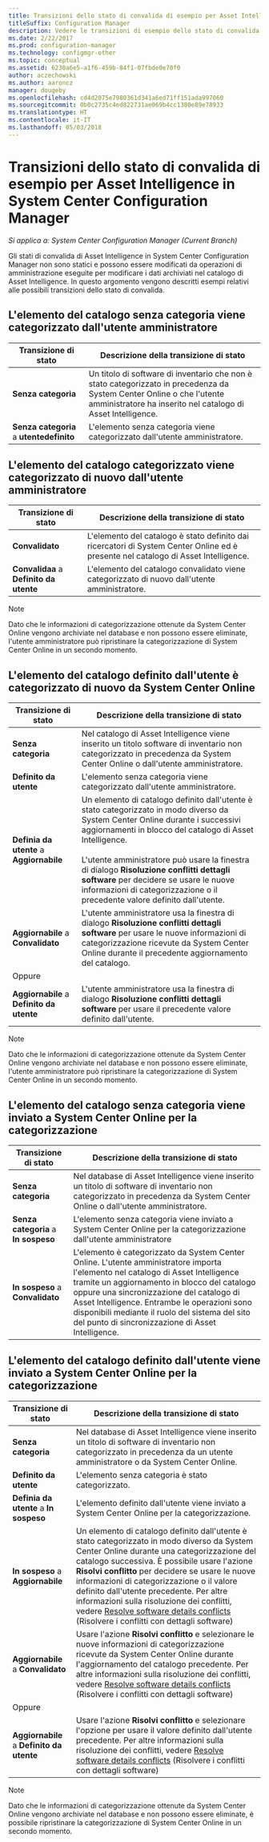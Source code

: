 ```yaml
---
title: Transizioni dello stato di convalida di esempio per Asset Intelligence
titleSuffix: Configuration Manager
description: Vedere le transizioni di esempio dello stato di convalida per Asset Intelligence in System Center Configuration Manager
ms.date: 2/22/2017
ms.prod: configuration-manager
ms.technology: configmgr-other
ms.topic: conceptual
ms.assetid: 6230a6e5-a1f6-459b-84f1-07fbde0e70f0
author: aczechowski
ms.author: aaroncz
manager: dougeby
ms.openlocfilehash: cd4d2075e7980361d341a6ed71ff151ada997060
ms.sourcegitcommit: 0b0c2735c4ed822731ae069b4cc1380e89e78933
ms.translationtype: HT
ms.contentlocale: it-IT
ms.lasthandoff: 05/03/2018
---
```

# <a name="example-validation-state-transitions-for-asset-intelligence-in-system-center-configuration-manager"></a>Transizioni dello stato di convalida di esempio per Asset Intelligence in System Center Configuration Manager

*Si applica a: System Center Configuration Manager (Current Branch)*

Gli stati di convalida di Asset Intelligence in System Center Configuration Manager non sono statici e possono essere modificati da operazioni di amministrazione eseguite per modificare i dati archiviati nel catalogo di Asset Intelligence. In questo argomento vengono descritti esempi relativi alle possibili transizioni dello stato di convalida.

##  <a name="BKMK_UncategorizedIsCategorized"></a> L'elemento del catalogo senza categoria viene categorizzato dall'utente amministratore  

|**Transizione di stato**|**Descrizione della transizione di stato**|  
|--------------------------|--------------------------------------|  
|**Senza categoria**|Un titolo di software di inventario che non è stato categorizzato in precedenza da System Center Online o che l'utente amministratore ha inserito nel catalogo di Asset Intelligence.|  
|**Senza categoria** a **utentedefinito**|L'elemento senza categoria viene categorizzato dall'utente amministratore.|  

##  <a name="BKMK_CategorizedIsReCategorized"></a> L'elemento del catalogo categorizzato viene categorizzato di nuovo dall'utente amministratore  

|**Transizione di stato**|**Descrizione della transizione di stato**|  
|--------------------------|--------------------------------------|  
|**Convalidato**|L'elemento del catalogo è stato definito dai ricercatori di System Center Online ed è presente nel catalogo di Asset Intelligence.|  
|**Convalidaa** a **Definito da utente**|L'elemento del catalogo convalidato viene categorizzato di nuovo dall'utente amministratore.|  

> [!NOTE]  
>  Dato che le informazioni di categorizzazione ottenute da System Center Online vengono archiviate nel database e non possono essere eliminate, l'utente amministratore può ripristinare la categorizzazione di System Center Online in un secondo momento.  

##  <a name="BKMK_UserDefinedIsRecategorized"></a> L'elemento del catalogo definito dall'utente è categorizzato di nuovo da System Center Online  

|**Transizione di stato**|**Descrizione della transizione di stato**|  
|--------------------------|--------------------------------------|  
|**Senza categoria**|Nel catalogo di Asset Intelligence viene inserito un titolo software di inventario non categorizzato in precedenza da System Center Online o dall'utente amministratore.|  
|**Definito da utente**|L'elemento senza categoria viene categorizzato dall'utente amministratore.|  
|**Definia da utente** a **Aggiornabile**|Un elemento di catalogo definito dall'utente è stato categorizzato in modo diverso da System Center Online durante i successivi aggiornamenti in blocco del catalogo di Asset Intelligence.<br /><br /> L'utente amministratore può usare la finestra di dialogo **Risoluzione conflitti dettagli software** per decidere se usare le nuove informazioni di categorizzazione o il precedente valore definito dall'utente.|  
|**Aggiornabile** a **Convalidato**|L'utente amministratore usa la finestra di dialogo **Risoluzione conflitti dettagli software** per usare le nuove informazioni di categorizzazione ricevute da System Center Online durante il precedente aggiornamento del catalogo.|  
|Oppure||  
|**Aggiornabile** a **Definito da utente**|L'utente amministratore usa la finestra di dialogo **Risoluzione conflitti dettagli software** per usare il precedente valore definito dall'utente.|  

> [!NOTE]  
>  Dato che le informazioni di categorizzazione ottenute da System Center Online vengono archiviate nel database e non possono essere eliminate, l'utente amministratore può ripristinare la categorizzazione di System Center Online in un secondo momento.  

##  <a name="BKMK_UncategorizedIsSubmitted"></a> L'elemento del catalogo senza categoria viene inviato a System Center Online per la categorizzazione  

|**Transizione di stato**|**Descrizione della transizione di stato**|  
|--------------------------|--------------------------------------|  
|**Senza categoria**|Nel database di Asset Intelligence viene inserito un titolo di software di inventario non categorizzato in precedenza da System Center Online o dall'utente amministratore.|  
|**Senza categoria** a **In sospeso**|L'elemento senza categoria viene inviato a System Center Online per la categorizzazione dall'utente amministratore|  
|**In sospeso** a **Convalidato**|L'elemento è categorizzato da System Center Online. L'utente amministratore importa l'elemento nel catalogo di Asset Intelligence tramite un aggiornamento in blocco del catalogo oppure una sincronizzazione del catalogo di Asset Intelligence. Entrambe le operazioni sono disponibili mediante il ruolo del sistema del sito del punto di sincronizzazione di Asset Intelligence.|  

##  <a name="BKMK_UserDefinedIsSubmitted"></a> L'elemento del catalogo definito dall'utente viene inviato a System Center Online per la categorizzazione  

|**Transizione di stato**|**Descrizione della transizione di stato**|  
|--------------------------|--------------------------------------|  
|**Senza categoria**|Nel database di Asset Intelligence viene inserito un titolo di software di inventario non categorizzato in precedenza da un utente amministratore o da System Center Online.|  
|**Definito da utente**|L'elemento senza categoria è stato categorizzato.|  
|**Definia da utente** a **In sospeso**|L'elemento definito dall'utente viene inviato a System Center Online per la categorizzazione.|  
|**In sospeso** a **Aggiornabile**|Un elemento di catalogo definito dall'utente è stato categorizzato in modo diverso da System Center Online durante una categorizzazione del catalogo successiva. È possibile usare l'azione **Risolvi conflitto** per decidere se usare le nuove informazioni di categorizzazione o il valore definito dall'utente precedente. Per altre informazioni sulla risoluzione dei conflitti, vedere [Resolve software details conflicts](../../../../core/clients/manage/asset-intelligence/operations-for-asset-intelligence.md#BKMK_ResolveSoftwareDetails) (Risolvere i conflitti con dettagli software)|  
|**Aggiornabile** a **Convalidato**|Usare l'azione **Risolvi conflitto** e selezionare le nuove informazioni di categorizzazione ricevute da System Center Online durante l'aggiornamento del catalogo precedente. Per altre informazioni sulla risoluzione dei conflitti, vedere [Resolve software details conflicts](../../../../core/clients/manage/asset-intelligence/operations-for-asset-intelligence.md#BKMK_ResolveSoftwareDetails) (Risolvere i conflitti con dettagli software)|  
|Oppure||  
|**Aggiornabile** a **Definito da utente**|Usare l'azione **Risolvi conflitto** e selezionare l'opzione per usare il valore definito dall'utente precedente. Per altre informazioni sulla risoluzione dei conflitti, vedere [Resolve software details conflicts](../../../../core/clients/manage/asset-intelligence/operations-for-asset-intelligence.md#BKMK_ResolveSoftwareDetails) (Risolvere i conflitti con dettagli software)|  

> [!NOTE]  
>  Dato che le informazioni di categorizzazione ottenute da System Center Online vengono archiviate nel database e non possono essere eliminate, è possibile ripristinare la categorizzazione di System Center Online in un secondo momento.  
